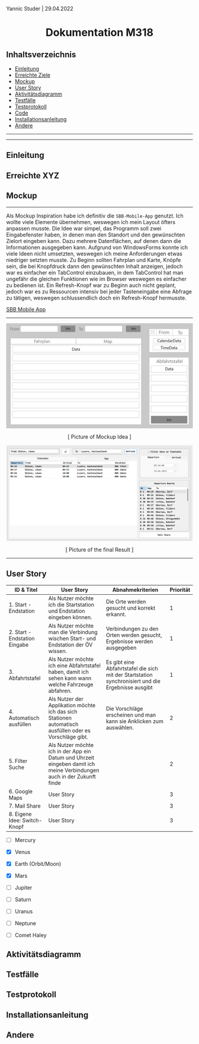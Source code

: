 <p align="left"> Yannic Studer | 29.04.2022</p1>
<h1 align="center"> Dokumentation M318</h1>

<h2 align="left"> Inhaltsverzeichnis</h1>

 - [Einleitung](#einl)
 - [Erreichte Ziele](#erre)
 - [Mockup](#mock)
 - [User Story](#user)
 - [Aktivitätsdiagramm](#aktiv)
 - [Testfälle](#test)
 - [Testprotokoll](#testproto)
 - [Code](#code)
 - [Installationsanleitung](#instal)
 - [Andere](#more)

---

---

<a name="einl"></a>
<h2>Einleitung</h2>

<a name="erre"></a>
<h2>Erreichte XYZ</h2>

<a name="mock"></a>
<h2>Mockup</h2>

---

Als Mockup Inspiration habe ich definitiv die `SBB-Mobile-App` genutzt. Ich wollte viele Elemente übernehmen, weswegen ich mein Layout öfters anpassen musste. Die Idee war simpel, das Programm soll zwei Eingabefenster haben, in denen man den Standort und den gewünschten Zielort eingeben kann. Dazu mehrere Datenflächen, auf denen dann die Informationen ausgegeben kann. Aufgrund von WindowsForms konnte ich viele Ideen nicht umsetzten, weswegen ich meine Anforderungen etwas niedriger setzten musste. Zu Beginn sollten Fahrplan und Karte, Knöpfe sein, die bei Knopfdruck dann den gewünschten Inhalt anzeigen, jedoch war es einfacher ein TabControl einzubauen, in dem TabControl hat man ungefähr die gleichen Funktionen wie im Browser weswegen es einfacher zu bedienen ist. Ein Refresh-Knopf war zu Beginn auch nicht geplant, jedoch war es zu Ressourcen intensiv bei jeder Tasteneingabe eine Abfrage zu tätigen, weswegen schlussendlich doch ein Refresh-Knopf hermusste.

[ SBB Mobile App ](https://play.google.com/store/apps/details?id=ch.sbb.mobile.android.b2c&hl=en&gl=US)

---

<p>
  <img align="center" src="img/TabletLayout.png"/>
  <p align="center">[ Picture of Mockup Idea ]</p>
  <img align="center" src="img/MyApp.png"/>
  <p align="center">[ Picture of the final Result ]</p>
</p>

---

<a name="user"></a>
<h2>User Story</h2>

|ID & Titel                      | User Story                                                               | Abnahmekriterien                                     | Priorität       |
|--------------------------------|--------------------------------------------------------------------------|------------------------------------------------------|-----------------|
| 1. Start - Endstation          | Als Nutzer möchte ich die Startstation und Endstation eingeben können. | Die Orte werden gesucht und korrekt erkannt. |1|
| 2. Start - Endstation Eingabe  | Als Nutzer möchte man die Verbindung wischen Start- und Endstation der ÖV wissen. | Verbindungen zu den Orten werden gesucht, Ergebnisse werden ausgegeben |1|
| 3. Abfahrtstafel               | Als Nutzer möchte ich eine Abfahrtstafel haben, damit ich sehen kann wann welche Fahrzeuge abfahren. | Es gibt eine Abfahrtstafel die sich mit der Startstation synchronisiert und die Ergebnisse ausgibt|1|
| 4. Automatisch ausfüllen       | Als Nutzer der Applikation möchte ich das sich Stationen automatisch ausfüllen oder es Vorschläge gibt. | Die Vorschläge erscheinen und man kann sie Anklicken zum auswählen. |2|
| 5. Filter Suche                | Als Nutzer möchte ich in der App ein Datum und Uhrzeit eingeben damit ich meine Verbindungen auch in der Zukunft finde | |2|
| 6. Google Maps                 | User Story      | |3|
| 7. Mail Share                  | User Story      | |3|
| 8. Eigene Idee: Switch-Knopf   | User Story      | |3|

- [ ] Mercury
- [x] Venus
- [x] Earth (Orbit/Moon)
- [x] Mars
- [ ] Jupiter
- [ ] Saturn
- [ ] Uranus
- [ ] Neptune
- [ ] Comet Haley


<a name="aktiv"></a>
<h2>Aktivitätsdiagramm</h2>

<a name="test"></a>
<h2>Testfälle</h2>

<a name="testproto"></a>
<h2>Testprotokoll</h2>

<a name="instal"></a>
<h2>Installationsanleitung</h2>

<a name="more"></a>
<h2>Andere</h2>

